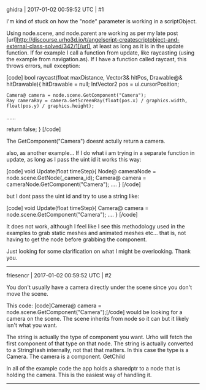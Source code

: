 ghidra | 2017-01-02 00:59:52 UTC | #1

I'm kind of stuck on how the "node" parameter is working in a scriptObject.

Using node.scene, and node.parent are working as per my late post [url]http://discourse.urho3d.io/t/angelscript-createscriptobject-and-external-class-solved/342/1[/url], at least as long as it is in the update function.
If for example I call a function from update, like raycasting (using the example from navigation.as). If I have a function called raycast, this throws errors, null exception:

[code]
bool raycast(float maxDistance, Vector3& hitPos, Drawable@& hitDrawable){
    hitDrawable = null;
    IntVector2 pos = ui.cursorPosition;

    Camera@ camera = node.scene.GetComponent("Camera");
    Ray cameraRay = camera.GetScreenRay(float(pos.x) / graphics.width, float(pos.y) / graphics.height);
   
   ......

   return false;
}
[/code]

The GetComponent("Camera") doesnt actully return a camera.

also, as another example...
If I do what i am trying in a separate function in update, as long as I pass the uint id it works this way:

[code]
void Update(float timeStep){
	Node@ cameraNode = node.scene.GetNode(_camera_id);
	Camera@ camera = cameraNode.GetComponent("Camera");
	....
}
[/code]

but I dont pass the uint id and try to use a string like:

[code]
void Update(float timeStep){
	Camera@ camera = node.scene.GetComponent("Camera");
	....
}
[/code]

It does not work, although I feel like I see this methodology used in the examples to grab static meshes and animated meshes etc... that is, not having to get the node before grabbing the component.

Just looking for some clarification on what I might be overlooking.
Thank you.

-------------------------

friesencr | 2017-01-02 00:59:52 UTC | #2

You don't usually have a camera directly under the scene since you don't move the scene. 

This code: 
[code]Camera@ camera = node.scene.GetComponent("Camera");[/code]
would be looking for a camera on the scene.  The scene inherits from node so it can but it likely isn't what you want.

The string is actually the type of component you want.  Urho will fetch the first component of that type on that node.   The string is actually converted to a StringHash internally, not that that matters.  In this case the type is a Camera.  The camera is a component.  GetChild

In all of the example code the app holds a sharedptr to a node that is holding the camera.  This is the easiest way of handling it.

-------------------------

